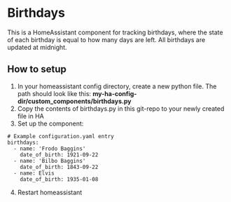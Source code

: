# Birthdays
This is a HomeAssistant component for tracking birthdays, where the state of each birthday is equal to how many days are left. All birthdays are updated at midnight.

## How to setup

1. In your homeassistant config directory, create a new python file. The path should look like this: **my-ha-config-dir/custom_components/birthdays.py**
2. Copy the contents of birthdays.py in this git-repo to your newly created file in HA
3. Set up the component:
~~~~
# Example configuration.yaml entry
birthdays:
  - name: 'Frodo Baggins'
    date_of_birth: 1921-09-22
  - name: 'Bilbo Baggins'
    date_of_birth: 1843-09-22
  - name: Elvis
    date_of_birth: 1935-01-08
~~~~
4. Restart homeassistant
